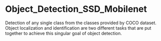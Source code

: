 # Object_Detection_SSD_Mobilenet
Detection of any single class from the classes provided by COCO dataset.
Object localization and identification are two different tasks that are put together to achieve this singular goal of object detection.
